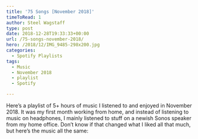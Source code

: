 ```yaml
---
title: '75 Songs [November 2018]'
timeToRead: 1 
author: Steel Wagstaff
type: post
date: 2018-12-28T19:33:33+00:00
url: /75-songs-november-2018/
hero: /2018/12/IMG_9485-298x200.jpg
categories:
  - Spotify Playlists
tags:
  - Music
  - November 2018
  - playlist
  - Spotify

---
```

Here&#8217;s a playlist of 5+ hours of music I listened to and enjoyed in November 2018. It was my first month working from home, and instead of listening to music on headphones, I mainly listened to stuff on a newish Sonos speaker from my home office. Don&#8217;t know if that changed what I liked all that much, but here&#8217;s the music all the same:
